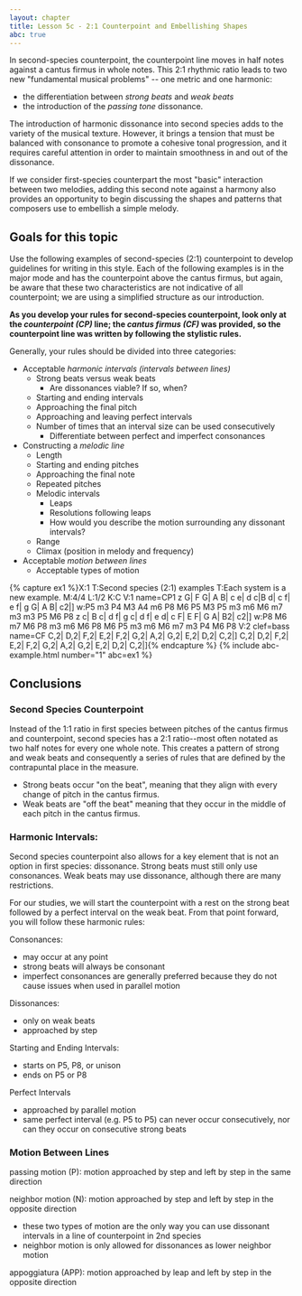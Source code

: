 ```yaml
---
layout: chapter
title: Lesson 5c - 2:1 Counterpoint and Embellishing Shapes
abc: true
---
```

<!-- You should formalize the section to include a more formal discussion of NCTs that includes passing and neighbor tones via Second Species and also suspensions via Fourth Species. It is difficult to get this all done in a single week, but it will make for a much better cohesion of discussions going through Unit 9.

Although it many be simpler to consider moving all discussion of NCTs below to unit 9. This will affect homework going forward, particularly for units 6 and 7.
-->

In second-species counterpoint, the counterpoint line moves in half notes against a cantus firmus in whole notes. This 2:1 rhythmic ratio leads to two new "fundamental musical problems" -- one metric and one harmonic: 
- the differentiation between *strong beats* and *weak beats*
- the introduction of the *passing tone* dissonance. 

The introduction of harmonic dissonance into second species adds to the variety of the musical texture. However, it brings a tension that must be balanced with consonance to promote a cohesive tonal progression, and it requires careful attention in order to maintain smoothness in and out of the dissonance.

If we consider first-species counterpart the most "basic" interaction between two melodies, adding this second note against a harmony also provides an opportunity to begin discussing the shapes and patterns that composers use to embellish a simple melody.  

## Goals for this topic

Use the following examples of second-species (2:1) counterpoint to develop guidelines for writing in this style. Each of the following examples is in the major mode and has the counterpoint above the cantus firmus, but again, be aware that these two characteristics are not indicative of all counterpoint; we are using a simplified structure as our introduction.

**As you develop your rules for second-species counterpoint, look only at the *counterpoint (CP)* line; the *cantus firmus (CF)* was provided, so the counterpoint line was written by following the stylistic rules.**

Generally, your rules should be divided into three categories:
- Acceptable *harmonic intervals (intervals between lines)*
    - Strong beats versus weak beats
        - Are dissonances viable? If so, when?
    - Starting and ending intervals
    - Approaching the final pitch
    - Approaching and leaving perfect intervals
    - Number of times that an interval size can be used consecutively
        - Differentiate between perfect and imperfect consonances
- Constructing a *melodic line*
    - Length
    - Starting and ending pitches
    - Approaching the final note
    - Repeated pitches
    - Melodic intervals
        - Leaps
        - Resolutions following leaps
        - How would you describe the motion surrounding any dissonant intervals?
    - Range
    - Climax (position in melody and frequency)
- Acceptable *motion between lines*
    - Acceptable types of motion

{% capture ex1 %}X:1
T:Second species (2:1) examples
T:Each system is a new example.
M:4/4
L:1/2
K:C
V:1 name=CP1
z G| F G| A B| c e| d c|B d| c f| e f| g G| A B| c2|]
w:P5 m3 P4 M3 A4 m6 P8 M6 P5 M3 P5 m3 m6 M6 m7 m3 m3 P5 M6 P8
z c| B c| d f| g c| d f| e d| c F| E F| G A| B2| c2|]
w:P8 M6 m7 M6 P8 m3 m6 M6 P8 M6 P5 m3 m6 M6 m7 m3 P4 M6 P8
V:2 clef=bass name=CF
C,2| D,2| F,2| E,2| F,2| G,2| A,2| G,2| E,2| D,2| C,2|]
C,2| D,2| F,2| E,2| F,2| G,2| A,2| G,2| E,2| D,2| C,2|]{% endcapture %}
{% include abc-example.html number="1" abc=ex1 %}

## Conclusions

### Second Species Counterpoint

Instead of the 1:1 ratio in first species between pitches of the cantus firmus and counterpoint, second species has a 2:1 ratio--most often notated as two half notes for every one whole note. This creates a pattern of strong and weak beats and consequently a series of rules that are defined by the contrapuntal place in the measure.

- Strong beats occur "on the beat", meaning that they align with every change of pitch in the cantus firmus.
- Weak beats are "off the beat" meaning that they occur in the middle of each pitch in the cantus firmus.
  
### Harmonic Intervals:

Second species counterpoint also allows for a key element that is not an option in first species: dissonance. Strong beats must still only use consonances. Weak beats may use dissonance, although there are many restrictions.

For our studies, we will start the counterpoint with a rest on the strong beat followed by a perfect interval on the weak beat. From that point forward, you will follow these harmonic rules:

Consonances:
- may occur at any point
- strong beats will always be consonant
- imperfect consonances are generally preferred because they do not cause issues when used in parallel motion

Dissonances:
- only on weak beats
- approached by step

Starting and Ending Intervals:
- starts on P5, P8, or unison
- ends on P5 or P8

Perfect Intervals
- approached by parallel motion
- same perfect interval (e.g. P5 to P5) can never occur consecutively, nor can they occur on consecutive strong beats

### Motion Between Lines

passing motion (P): motion approached by step and left by step in the same direction

neighbor motion (N): motion approached by step and left by step in the opposite direction

- these two types of motion are the only way you can use dissonant intervals in a line of counterpoint in 2nd species
- neighbor motion is only allowed for dissonances as lower neighbor motion

appoggiatura (APP): motion approached by leap and left by step in the opposite direction